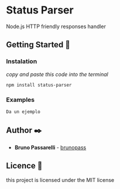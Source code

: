 # Status Parser

Node.js HTTP friendly responses handler

## Getting Started 🚀

### Instalation
_copy and paste this code into the terminal_
```
npm install status-parser
```

### Examples

```
Da un ejemplo
```

## Author ✒️

* **Bruno Passarelli** - [brunopass](https://github.com/brunopass)

## Licence 📄

this project is licensed under the MIT license